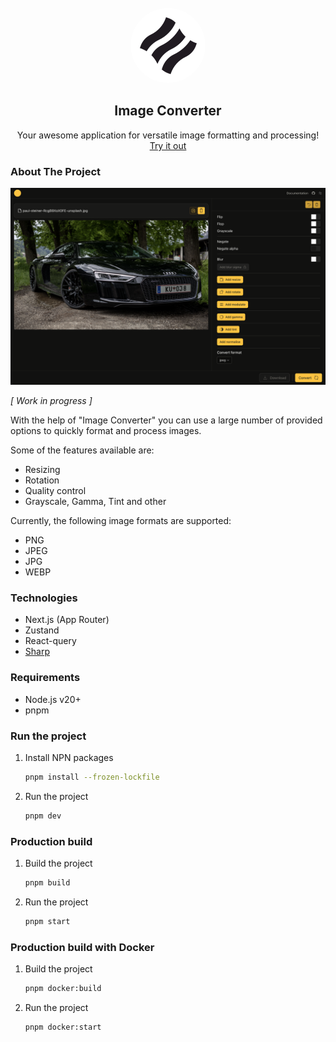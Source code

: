 <br />
<div align="center">
  <a href="https://raw.githubusercontent.com/MiracleHorizon/image-converter/main/public/favicon-32x32.png">
    <img src="public/apple-touch-icon-120x120.png" alt="Logo" width=120 height=120 style="border-radius: 50%;">
  </a>

<h2 align="center">Image Converter</h3>

  <p align="center">
    Your awesome application for versatile image formatting and processing!
    <br />
    <a href="https://image-converter-omega.vercel.app" target="_blank">Try it out</a>
  </p>
</div>

### About The Project

[![Product Screen Shot][preview-screenshot]][project-github]

<em>[ Work in progress ]</em>

With the help of "Image Converter" you can use a large number of provided options to quickly format and process images.

Some of the features available are:
* Resizing
* Rotation
* Quality control
* Grayscale, Gamma, Tint and other

Currently, the following image formats are supported:
* PNG
* JPEG
* JPG
* WEBP

### Technologies

* Next.js (App Router)
* Zustand
* React-query
* [Sharp](https://sharp.pixelplumbing.com/)

### Requirements

* Node.js v20+
* pnpm

### Run the project

1. Install NPN packages
   ```sh
   pnpm install --frozen-lockfile
   ```
2. Run the project
   ```sh
   pnpm dev
   ```

### Production build

1. Build the project
   ```sh
   pnpm build
   ```
2. Run the project
   ```sh
   pnpm start
   ```

### Production build with Docker

1. Build the project
   ```sh
   pnpm docker:build
   ```
2. Run the project
   ```sh
   pnpm docker:start
   ```

[project-github]: https://github.com/MiracleHorizon/image-converter
[preview-screenshot]: public/preview-screeenshot.png
